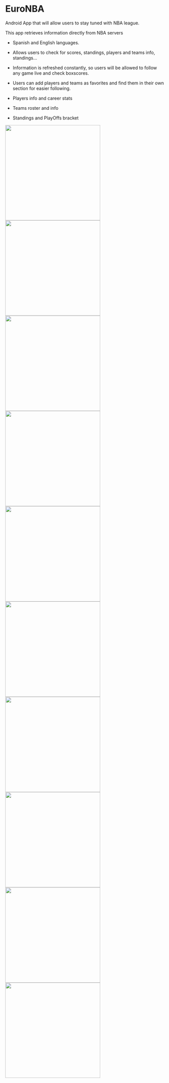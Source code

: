 # EuroNBA
Android App that will allow users to stay tuned with NBA league.

This app retrieves information directly from NBA servers

- Spanish and English languages.

- Allows users to check for scores, standings, players and teams info, standings...

- Information is refreshed constantly, so users will be allowed to follow any game live and check boxscores.

- Users can add players and teams as favorites and find them in their own section for easier following.

- Players info and career stats

- Teams roster and info

- Standings and PlayOffs bracket

<img src="https://user-images.githubusercontent.com/77646898/123550831-a258c380-d76f-11eb-9054-c677f8c108ab.png" width="300"> <img src="https://user-images.githubusercontent.com/77646898/123550843-abe22b80-d76f-11eb-81c1-5091993aa8f4.png" width="300"><img src="https://user-images.githubusercontent.com/77646898/123550845-af75b280-d76f-11eb-98ee-9871501f707f.png" width="300"><img src="https://user-images.githubusercontent.com/77646898/123550849-b3093980-d76f-11eb-93d1-1269755bb848.png" width="300"><img src="https://user-images.githubusercontent.com/77646898/123550851-b4d2fd00-d76f-11eb-8825-d90e1c13a45e.png" width="300"><img src="https://user-images.githubusercontent.com/77646898/123550853-b6042a00-d76f-11eb-9068-58c330ad16a0.png" width="300"><img src="https://user-images.githubusercontent.com/77646898/123550856-b8668400-d76f-11eb-8dfd-711205dbbeb9.png" width="300"><img src="https://user-images.githubusercontent.com/77646898/123550849-b3093980-d76f-11eb-93d1-1269755bb848.png" width="300"><img src="https://user-images.githubusercontent.com/77646898/123550862-bd2b3800-d76f-11eb-9d9b-e9f3b2b5d1e5.png" width="300"><img src="https://user-images.githubusercontent.com/77646898/123550865-c1efec00-d76f-11eb-8a32-37e68236cac9.png" width="300">
